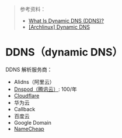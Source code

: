 > 参考资料：
>
> - [What Is Dynamic DNS (DDNS)?](https://www.checkpoint.com/cyber-hub/cyber-security/what-is-dns-domain-name-server/what-is-dynamic-dns-ddns/)
> - [[Archlinux] Dynamic DNS](https://wiki.archlinux.org/title/Dynamic_DNS)

# DDNS（dynamic DNS）

DDNS 解析服务商：
- Alidns（阿里云）
- [Dnspod（腾讯云）](https://cloud.tencent.com/product/cns?cps_key=1d358d18a7a17b4a6df8d67a62fd3d3d): 100/年
- [Cloudflare](https://developers.cloudflare.com/dns/manage-dns-records/how-to/managing-dynamic-ip-addresses/)
- 华为云
- Callback
- 百度云
- Google Domain
- [NameCheap](https://www.namecheap.com/support/knowledgebase/article.aspx/583/11/how-do-i-configure-ddclient/)